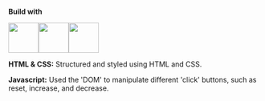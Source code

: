 <p><b>Build with</b></p>
<div><img src="https://t4.ftcdn.net/jpg/00/75/92/23/240_F_75922341_EQ5ir4801xHK00ysm5YhZ8nta9jGjNto.jpg" height="60px"><img src="https://t4.ftcdn.net/jpg/00/75/92/23/240_F_75922336_Jz2QgNOx7dnRea9ZI6yQTDtn1vHq5ejF.jpg" height="60px"><img Src="https://t4.ftcdn.net/jpg/00/75/92/23/240_F_75922332_V8jiJ9I2F9d9HqV7RtPzUAxr5s7YHWOd.jpg" height="60px"></img></div>

<p><b>HTML & CSS:</b> Structured and styled using HTML and CSS.</p>
<p><b>Javascript:</b> Used the 'DOM' to manipulate different 'click' buttons, such as reset, increase, and decrease.</p> 
